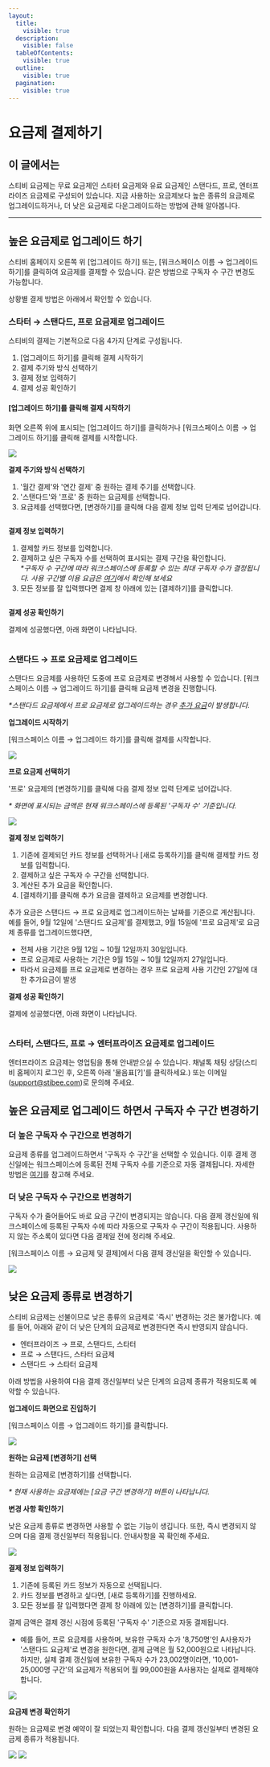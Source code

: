 ```yaml
---
layout:
  title:
    visible: true
  description:
    visible: false
  tableOfContents:
    visible: true
  outline:
    visible: true
  pagination:
    visible: true
---
```


# 요금제 결제하기

## 이 글에서는 <a href="#h_01ha1aag76sdrxdccprnvp71ne" id="h_01ha1aag76sdrxdccprnvp71ne"></a>

스티비 요금제는 무료 요금제인 스타터 요금제와 유료 요금제인 스탠다드, 프로, 엔터프라이즈 요금제로 구성되어 있습니다. 지금 사용하는 요금제보다 높은 종류의 요금제로 업그레이드하거나, 더 낮은 요금제로 다운그레이드하는 방법에 관해 알아봅니다.

***

## 높은 요금제로 업그레이드 하기

스티비 홈페이지 오른쪽 위 \[업그레이드 하기] 또는, \[워크스페이스 이름 → 업그레이드 하기]를 클릭하여 요금제를 결제할 수 있습니다. 같은 방법으로 구독자 수 구간 변경도 가능합니다.

상황별 결제 방법은 아래에서 확인할 수 있습니다.



### 스타터 **→** 스탠다드, 프로 요금제로 업그레이드

스티비의 결제는 기본적으로 다음 4가지 단계로 구성됩니다.

1. \[업그레이드 하기]를 클릭해 결제 시작하기
2. 결제 주기와 방식 선택하기
3. 결제 정보 입력하기
4. 결제 성공 확인하기

#### **\[업그레이드 하기]를 클릭해 결제 시작하기**

화면 오른쪽 위에 표시되는 \[업그레이드 하기]를 클릭하거나 \[워크스페이스 이름 → 업그레이드 하기]를 클릭해 결제를 시작합니다.

![](https://help.stibee.com/hc/article\_attachments/7872625175183)

**결제 주기와 방식 선택하기**

1. '월간 결제'와 '연간 결제' 중 원하는 결제 주기를 선택합니다.
2. '스탠다드'와 '프로' 중 원하는 요금제를 선택합니다.
3. 요금제를 선택했다면, \[변경하기]를 클릭해 다음 결제 정보 입력 단계로 넘어갑니다.&#x20;

<figure><img src="https://help.stibee.com/hc/article_attachments/7872734739599" alt=""><figcaption></figcaption></figure>

**결제 정보 입력하기**

1. 결제할 카드 정보를 입력합니다.
2. 결제하고 싶은 구독자 수를 선택하여 표시되는 결제 구간을 확인합니다.\
   _\*구독자 수 구간에 따라 워크스페이스에 등록할 수 있는 최대 구독자 수가 결정됩니다. 사용 구간별 이용 요금은_ [_여기_](../understanding/type.md)_에서 확인해 보세요_
3. 모든 정보를 잘 입력했다면 결제 창 아래에 있는 \[결제하기]를 클릭합니다.&#x20;

<figure><img src="https://help.stibee.com/hc/article_attachments/7872711676943" alt=""><figcaption></figcaption></figure>

**결제 성공 확인하기**

결제에 성공했다면, 아래 화면이 나타납니다.&#x20;

<figure><img src="https://help.stibee.com/hc/article_attachments/7872711677327" alt=""><figcaption></figcaption></figure>

### **스탠다드 → 프로 요금제로 업그레이드** <a href="#id-01ha6g4tb18k42jjtm8yzxha3t" id="id-01ha6g4tb18k42jjtm8yzxha3t"></a>

스탠다드 요금제를 사용하던 도중에 프로 요금제로 변경해서 사용할 수 있습니다. \[워크스페이스 이름 → 업그레이드 하기]를 클릭해 요금제 변경을 진행합니다.

_\*스탠다드 요금제에서 프로 요금제로 업그레이드하는 경우_ [_추가 요금_](subscriber.md#h\_01habcxf9wqq867nxnea9x5ym5)_이 발생합니다._



**업그레이드 시작하기**

\[워크스페이스 이름 → 업그레이드 하기]를 클릭해 결제를 시작합니다.

![](https://help.stibee.com/hc/article\_attachments/7886106785679)

**프로 요금제 선택하기**

'프로' 요금제의 \[변경하기]를 클릭해 다음 결제 정보 입력 단계로 넘어갑니다.

_\* 화면에 표시되는 금액은 현재 워크스페이스에 등록된 '구독자 수' 기준입니다._

![](https://help.stibee.com/hc/article\_attachments/7879302128399)

**결제 정보 입력하기**

1. 기존에 결제되던 카드 정보를 선택하거나 \[새로 등록하기]를 클릭해 결제할 카드 정보를 입력합니다.
2. 결제하고 싶은 구독자 수 구간을 선택합니다.&#x20;
3. 계산된 추가 요금을 확인합니다.
4. \[결제하기]를 클릭해 추가 요금을 결제하고 요금제를 변경합니다.

추가 요금은 스탠다드 → 프로 요금제로 업그레이드하는 날짜를 기준으로 계산됩니다. 예를 들어, 9월 12일에 '스탠다드 요금제'를 결제했고, 9월 15일에 '프로 요금제'로 요금제 종류를 업그레이드했다면,&#x20;

* 전체 사용 기간은 9월 12일 \~ 10월 12일까지 30일입니다.
* 프로 요금제로 사용하는 기간은 9월 15일 \~ 10월 12일까지 27일입니다.
* 따라서 요금제를 프로 요금제로 변경하는 경우 프로 요금제 사용 기간인 27일에 대한 추가요금이 발생



**결제 성공 확인하기**

결제에 성공했다면, 아래 화면이 나타납니다.

<figure><img src="../../.gitbook/assets/image (36).png" alt=""><figcaption></figcaption></figure>



### 스타터, 스탠다드, 프로 → 엔터프라이즈 요금제로 업그레이드 <a href="#id-01ha6g52bytqk9tk9a0505nvbw" id="id-01ha6g52bytqk9tk9a0505nvbw"></a>

엔터프라이즈 요금제는 영업팀을 통해 안내받으실 수 있습니다. 채널톡 채팅 상담(스티비 홈페이지 로그인 후, 오른쪽 아래 '물음표\[?]'를 클릭하세요.) 또는 이메일([support@stibee.com](mailto:sales@stibee.com))로 문의해 주세요.

&#x20;

## 높은 요금제로 업그레이드 하면서 구독자 수 구간 변경하기 <a href="#id-01ha6k9792w1r853sz4vrpz99y" id="id-01ha6k9792w1r853sz4vrpz99y"></a>

### 더 높은 구독자 수 구간으로 변경하기 <a href="#id-01ha68j6p23zg0zdr60pftp2v2" id="id-01ha68j6p23zg0zdr60pftp2v2"></a>

요금제 종류를 업그레이드하면서 '구독자 수 구간'을 선택할 수 있습니다. 이후 결제 갱신일에는 워크스페이스에 등록된 전체 구독자 수를 기준으로 자동 결제됩니다. 자세한 방법은 [여기](subscriber.md)를 참고해 주세요.

### 더 낮은 구독자 수 구간으로 변경하기 <a href="#id-01ha68j6p24s75chjxrnjpwmb5" id="id-01ha68j6p24s75chjxrnjpwmb5"></a>

구독자 수가 줄어들어도 바로 요금 구간이 변경되지는 않습니다. 다음 결제 갱신일에 워크스페이스에 등록된 구독자 수에 따라 자동으로 구독자 수 구간이 적용됩니다. 사용하지 않는 주소록이 있다면 다음 결제일 전에 정리해 주세요.

\[워크스페이스 이름 → 요금제 및 결제]에서 다음 결제 갱신일을 확인할 수 있습니다.

![](https://help.stibee.com/hc/article\_attachments/7888032081679)

## 낮은 요금제 종류로 변경하기 <a href="#id-01ha6fxp3q4xaqe8ne5d5gs3tj" id="id-01ha6fxp3q4xaqe8ne5d5gs3tj"></a>

스티비 요금제는 선불이므로 낮은 종류의 요금제로 '즉시' 변경하는 것은 불가합니다. 예를 들어, 아래와 같이 더 낮은 단계의 요금제로 변경한다면 즉시 반영되지 않습니다.

* 엔터프라이즈 → 프로, 스탠다드, 스타터
* 프로 → 스탠다드, 스타터 요금제
* 스탠다드 → 스타터 요금제

아래 방법을 사용하여 다음 결제 갱신일부터 낮은 단계의 요금제 종류가 적용되도록 예약할 수 있습니다.

&#x20;

**업그레이드 화면으로 진입하기**

\[워크스페이스 이름 → 업그레이드 하기]를 클릭합니다.

![](https://help.stibee.com/hc/article\_attachments/7886106785679)

**원하는 요금제 \[변경하기] 선택**

원하는 요금제로 \[변경하기]를 선택합니다.

_\* 현재 사용하는 요금제에는 \[요금 구간 변경하기] 버튼이 나타납니다._



**변경 사항 확인하기**

낮은 요금제 종류로 변경하면 사용할 수 없는 기능이 생깁니다. 또한, 즉시 변경되지 않으며 다음 결제 갱신일부터 적용됩니다. 안내사항을 꼭 확인해 주세요.

![](https://help.stibee.com/hc/article\_attachments/7886084289295)

**결제 정보 입력하기**

1. 기존에 등록된 카드 정보가 자동으로 선택됩니다.
2. 카드 정보를 변경하고 싶다면, \[새로 등록하기]를 진행하세요.
3. 모든 정보를 잘 입력했다면 결제 창 아래에 있는 \[변경하기]를 클릭합니다.

결제 금액은 결제 갱신 시점에 등록된 '구독자 수' 기준으로 자동 결제됩니다.

* 예를 들어, 프로 요금제를 사용하며, 보유한 구독자 수가 '8,750명'인 A사용자가 '스탠다드 요금제'로 변경을 원한다면, 결제 금액은 월 52,000원으로 나타납니다. 하지만, 실제 결제 갱신일에 보유한 구독자 수가 23,002명이라면, '10,001-25,000명 구간'의 요금제가 적용되어 월 99,000원을 A사용자는 실제로 결제해야 합니다.

![](https://help.stibee.com/hc/article\_attachments/7886106789391)

**요금제 변경 확인하기**

원하는 요금제로 변경 예약이 잘 되었는지 확인합니다. 다음 결제 갱신일부터 변경된 요금제 종류가 적용됩니다.

![](https://help.stibee.com/hc/article\_attachments/7886106789775) ![](https://help.stibee.com/hc/article\_attachments/7886106791567)

